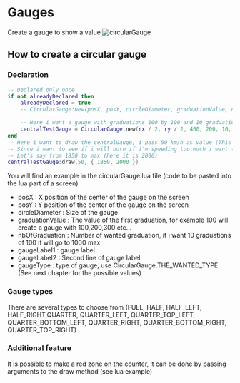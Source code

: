 
Gauges
======
Create a gauge to show a value
![circularGauge](https://github.com/Catharius/DU-LUA-LIB-CATHARIUS/blob/master/images/cgauge2.jpg)

## How to create a circular gauge
### Declaration
```lua
-- Declared only once
if not alreadyDeclared then
    alreadyDeclared = true
    -- CircularGauge:new(posX, posY, circleDiameter, graduationValue, nbOfGraduation, gaugeLabel1, gaugeLabel2, gaugeType)

    -- Here i want a gauge with graduations 100 by 100 and 10 graduations so from 0 to 1000
    centralTestGauge = CircularGauge:new(rx / 2, ry / 2, 400, 200, 10, "Current Speed", "km/h", CircularGauge.FULL)
end
-- Here i want to draw the centralGauge, i pass 50 km/h as value (This is an example, the real data should be passed from the piloting seat to the screen)
-- Since i want to see if i will burn if i'm speeding too much i want to setup a red zone on the circle to indicate that i'm in danger of dying
-- Let's say from 1850 to max (here it is 2000)
centralTestGauge:draw(50, { 1850, 2000 })
```
You will find an example in the circularGauge.lua file (code to be pasted into the lua part of a screen)

- posX : X position of the center of the gauge on the screen
- posY : Y position of the center of the gauge on the screen
- circleDiameter : Size of the gauge
- graduationValue : The value of the first graduation, for example 100 will create a gauge with 100,200,300 etc...
- nbOfGraduation : Number of wanted graduation, if i want 10 graduations of 100 it will go to 1000 max
- gaugeLabel1 : gauge label
- gaugeLabel2 : Second line of gauge label 
- gaugeType : type of gauge, use CircularGauge.THE_WANTED_TYPE (See next chapter for the possible values)


### Gauge types
There are several types to choose from (FULL, HALF, HALF_LEFT, HALF_RIGHT,QUARTER, QUARTER_LEFT, QUARTER_TOP_LEFT, QUARTER_BOTTOM_LEFT, QUARTER_RIGHT, QUARTER_BOTTOM_RIGHT, QUARTER_TOP_RIGHT)

### Additional feature

It is possible to make a red zone on the counter, it can be done by passing arguments to the draw method (see lua example)
